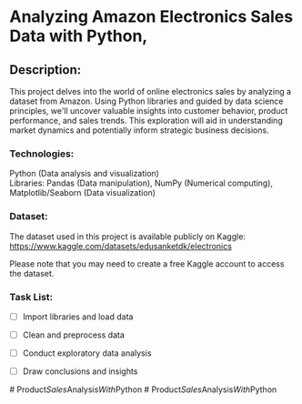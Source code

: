 # Analyzing Amazon Electronics Sales Data with Python,<br>

## Description:<br>

This project delves into the world of online electronics sales by analyzing a dataset from Amazon. Using Python libraries and guided by data science principles, we'll uncover valuable insights into customer behavior, product performance, and sales trends. This exploration will aid in understanding market dynamics and potentially inform strategic business decisions.<br>

### Technologies:<br>

Python (Data analysis and visualization)<br>
Libraries: Pandas (Data manipulation), NumPy (Numerical computing), Matplotlib/Seaborn (Data visualization)<br>

### Dataset:<br>
The dataset used in this project is available publicly on Kaggle: https://www.kaggle.com/datasets/edusanketdk/electronics<br>

Please note that you may need to create a free Kaggle account to access the dataset.<br>


### Task List:<br>

- [ ] Import libraries and load data<br>
- [ ] Clean and preprocess data<br>
- [ ] Conduct exploratory data analysis<br>
- [ ] Draw conclusions and insights<br>



#   P r o d u c t _ S a l e s _ A n a l y s i s _ W i t h _ P y t h o n 
 
 #   P r o d u c t _ S a l e s _ A n a l y s i s _ W i t h _ P y t h o n 
 
 
